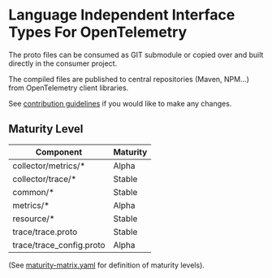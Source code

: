 # Language Independent Interface Types For OpenTelemetry

The proto files can be consumed as GIT submodule or copied over and built directly in the consumer project.

The compiled files are published to central repositories (Maven, NPM...) from OpenTelemetry client libraries.

See [contribution guidelines](CONTRIBUTING.md) if you would like to make any changes.

## Maturity Level

Component                | Maturity |
-------------------------|----------|
collector/metrics/*      | Alpha    |
collector/trace/*        | Stable   |
common/*                 | Stable   |
metrics/*                | Alpha    |
resource/*               | Stable   |
trace/trace.proto        | Stable   |
trace/trace_config.proto | Alpha    |

(See [maturity-matrix.yaml](https://github.com/open-telemetry/community/blob/47813530864b9fe5a5146f466a58bd2bb94edc72/maturity-matrix.yaml#L57)
for definition of maturity levels).
